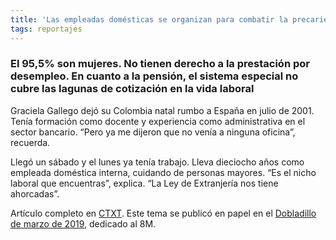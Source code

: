 ```yaml
---
title: 'Las empleadas domésticas se organizan para combatir la precariedad y el aislamiento'
tags: reportajes
---
```

### El 95,5% son mujeres. No tienen derecho a la prestación por desempleo. En cuanto a la pensión, el sistema especial no cubre las lagunas de cotización en la vida laboral

Graciela Gallego dejó su Colombia natal rumbo a España en julio de 2001. Tenía formación como docente y experiencia como administrativa en el sector bancario. “Pero ya me dijeron que no venía a ninguna oficina”, recuerda.

Llegó un sábado y el lunes ya tenía trabajo. Lleva dieciocho años como empleada doméstica interna, cuidando de personas mayores. “Es el nicho laboral que encuentras”, explica. “La Ley de Extranjería nos tiene ahorcadas”.

Artículo completo en [CTXT](https://ctxt.es/es/20190220/Politica/24698/Elena-de-sus-empleadas-domesticas-abandono-aislamiento-condiciones-precarias.htm). Este tema se publicó en papel en el [Dobladillo de marzo de 2019](https://agora.ctxt.es/producto/el-dobladillo-24-marzo), dedicado al 8M.
